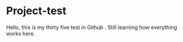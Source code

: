 # Project-test
Hello, this is my thirty five test in Github . 
Still learning how everything works here.
